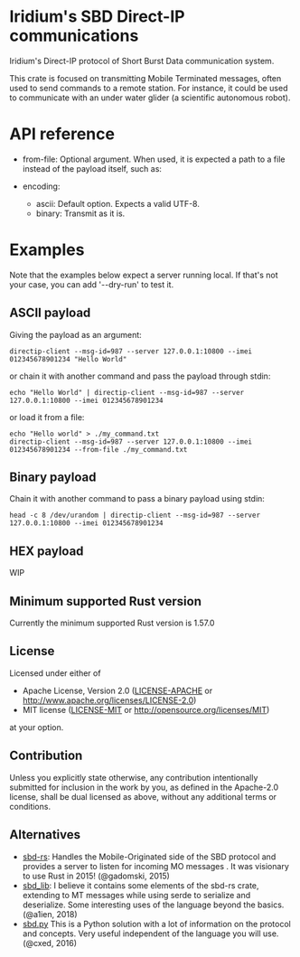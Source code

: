 # Iridium's SBD Direct-IP communications

Iridium's Direct-IP protocol of Short Burst Data communication system.

This crate is focused on transmitting Mobile Terminated messages, often used
to send commands to a remote station. For instance, it could be used to
communicate with an under water glider (a scientific autonomous robot).


# API reference

- from-file: Optional argument. When used, it is expected a path to a file
  instead of the payload itself, such as:

- encoding:
  - ascii: Default option. Expects a valid UTF-8.
  - binary: Transmit as it is.

# Examples

Note that the examples below expect a server running local. If that's not
your case, you can add '--dry-run' to test it.

## ASCII payload

Giving the payload as an argument:

```shell,no_run
directip-client --msg-id=987 --server 127.0.0.1:10800 --imei 012345678901234 "Hello World"
```

or chain it with another command and pass the payload through stdin:
```text
echo "Hello World" | directip-client --msg-id=987 --server 127.0.0.1:10800 --imei 012345678901234
```

or load it from a file:
```text
echo "Hello world" > ./my_command.txt
directip-client --msg-id=987 --server 127.0.0.1:10800 --imei 012345678901234 --from-file ./my_command.txt
```

## Binary payload

Chain it with another command to pass a binary payload using stdin:
```text
head -c 8 /dev/urandom | directip-client --msg-id=987 --server 127.0.0.1:10800 --imei 012345678901234
```

## HEX payload

WIP

## Minimum supported Rust version

Currently the minimum supported Rust version is 1.57.0

## License

Licensed under either of

* Apache License, Version 2.0
   ([LICENSE-APACHE](LICENSE-APACHE) or http://www.apache.org/licenses/LICENSE-2.0)
* MIT license
   ([LICENSE-MIT](LICENSE-MIT) or http://opensource.org/licenses/MIT)

at your option.

## Contribution

Unless you explicitly state otherwise, any contribution intentionally submitted
for inclusion in the work by you, as defined in the Apache-2.0 license, shall be
dual licensed as above, without any additional terms or conditions.

## Alternatives

* [sbd-rs](https://crates.io/crates/sbd): Handles the Mobile-Originated side
  of the SBD protocol and provides a server to listen for incoming MO messages
  . It was visionary to use Rust in 2015! (@gadomski, 2015)
* [sbd_lib](https://crates.io/crates/sbd_lib): I believe it contains some
  elements of the sbd-rs crate, extending to MT messages while using serde
  to serialize and deserialize. Some interesting uses of the language
  beyond the basics. (@a1ien, 2018)
* [sbd.py](https://xed.ch/project/isbd/) This is a Python solution with a lot
  of information on the protocol and concepts. Very useful independent of the
  language you will use. (@cxed, 2016)
